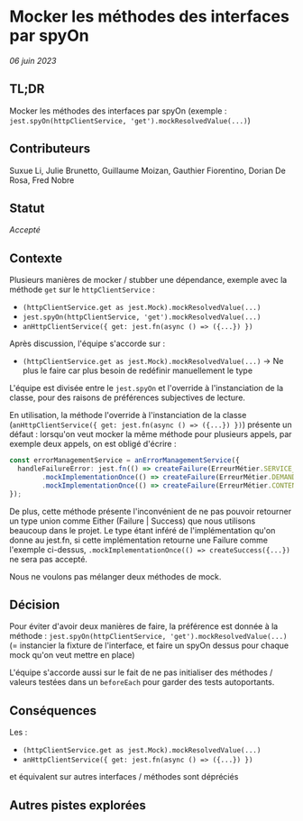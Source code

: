 # Mocker les méthodes des interfaces par spyOn

_06 juin 2023_

## TL;DR

Mocker les méthodes des interfaces par spyOn (exemple : `jest.spyOn(httpClientService, 'get').mockResolvedValue(...)`)

## Contributeurs

Suxue Li, Julie Brunetto, Guillaume Moizan, Gauthier Fiorentino, Dorian De Rosa, Fred Nobre

## Statut

*Accepté*

## Contexte
Plusieurs manières de mocker / stubber une dépendance, exemple avec la méthode `get` sur le `httpClientService` :
- `(httpClientService.get as jest.Mock).mockResolvedValue(...)` 
- `jest.spyOn(httpClientService, 'get').mockResolvedValue(...)`
- `anHttpClientService({ get: jest.fn(async () => ({...}) })`

Après discussion, l'équipe s'accorde sur : 
- `(httpClientService.get as jest.Mock).mockResolvedValue(...)` -> Ne plus le faire car plus besoin de redéfinir manuellement le type

L'équipe est divisée entre le `jest.spyOn` et l'override à l'instanciation de la classe, pour des raisons de préférences subjectives de lecture.

En utilisation, la méthode l'override à l'instanciation de la classe (`anHttpClientService({ get: jest.fn(async () => ({...}) })`) présente un défaut : lorsqu'on veut mocker la même méthode pour plusieurs appels, par exemple deux appels, on est obligé d'écrire : 
```ts
const errorManagementService = anErrorManagementService({
  handleFailureError: jest.fn(() => createFailure(ErreurMétier.SERVICE_INDISPONIBLE))
		.mockImplementationOnce(() => createFailure(ErreurMétier.DEMANDE_INCORRECTE))
		.mockImplementationOnce(() => createFailure(ErreurMétier.CONTENU_INDISPONIBLE),
});
 ```
 
De plus, cette méthode présente l'inconvénient de ne pas pouvoir retourner un type union comme Either (Failure | Success) que nous utilisons beaucoup dans le projet. Le type étant inféré de l'implémentation qu'on donne au jest.fn, si cette implémentation retourne une Failure comme l'exemple ci-dessus, `.mockImplementationOnce(() => createSuccess({...})` ne sera pas accepté.
 
Nous ne voulons pas mélanger deux méthodes de mock.

## Décision

Pour éviter d'avoir deux manières de faire, la préférence est donnée à la méthode :
`jest.spyOn(httpClientService, 'get').mockResolvedValue(...)` (= instancier la fixture de l'interface, et faire un spyOn dessus pour chaque mock qu'on veut mettre en place)


L'équipe s'accorde aussi sur le fait de ne pas initialiser des méthodes / valeurs testées dans un `beforeEach` pour garder des tests
autoportants.

## Conséquences

Les :
- `(httpClientService.get as jest.Mock).mockResolvedValue(...)`
- `anHttpClientService({ get: jest.fn(async () => ({...}) })`

et équivalent sur autres interfaces / méthodes sont dépréciés 

## Autres pistes explorées
